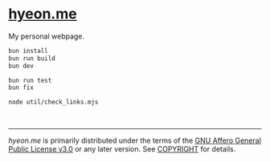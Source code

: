 [hyeon.me]
========
My personal webpage.

```bash
bun install
bun run build
bun dev

bun run test
bun fix

node util/check_links.mjs
```

&nbsp;

--------

*hyeon.me* is primarily distributed under the terms of the [GNU Affero General
Public License v3.0] or any later version. See [COPYRIGHT] for details.

[hyeon.me]: https://hyeon.me
[GNU Affero General Public License v3.0]: LICENSE
[COPYRIGHT]: COPYRIGHT

